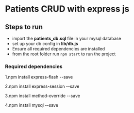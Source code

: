 # Patients CRUD with express js

## Steps to run

- import the **patients_db.sql** file in your mysql database
- set up your db config in **lib/db.js**
- Ensure all required dependencies are installed
- from the root folder run `npm start` to run the project

### Required dependencies
1.npm install express-flash --save

2.npm install express-session --save

3.npm install method-override --save

4.npm install mysql --save

